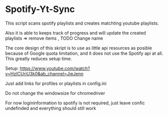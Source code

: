 # Spotify-Yt-Sync

This script scans spotify playlists and creates matchting youtube playlists.

Also it is able to keeps track of progress and will update the created playlists => remove items , TODO Change name

The core design of this skript is to use as little api resources as posible because of Google quota limitation, 
and it does not use the Spotify api at all. This greatly reduces setup time.

Setup:
https://www.youtube.com/watch?v=HzICUriU3k0&ab_channel=JieJenn

Just add links for profiles or playlists in config.ini



Do not change the windowsize for chromedriver


For now logininformation to spotify is not required, just leave confic undefinded and everything should still work
